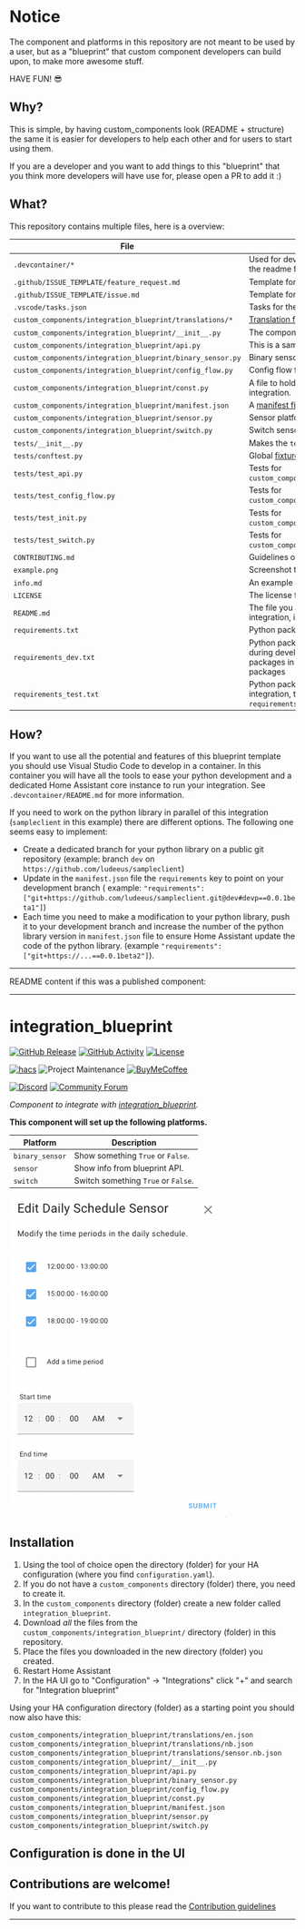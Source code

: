 # Notice

The component and platforms in this repository are not meant to be used by a
user, but as a "blueprint" that custom component developers can build
upon, to make more awesome stuff.

HAVE FUN! 😎

## Why?

This is simple, by having custom_components look (README + structure) the same
it is easier for developers to help each other and for users to start using them.

If you are a developer and you want to add things to this "blueprint" that you think more
developers will have use for, please open a PR to add it :)

## What?

This repository contains multiple files, here is a overview:

File | Purpose
-- | --
`.devcontainer/*` | Used for development/testing with VSCODE, more info in the readme file in that dir.
`.github/ISSUE_TEMPLATE/feature_request.md` | Template for Feature Requests
`.github/ISSUE_TEMPLATE/issue.md` | Template for issues
`.vscode/tasks.json` | Tasks for the devcontainer.
`custom_components/integration_blueprint/translations/*` | [Translation files.](https://developers.home-assistant.io/docs/internationalization/custom_integration)
`custom_components/integration_blueprint/__init__.py` | The component file for the integration.
`custom_components/integration_blueprint/api.py` | This is a sample API client.
`custom_components/integration_blueprint/binary_sensor.py` | Binary sensor platform for the integration.
`custom_components/integration_blueprint/config_flow.py` | Config flow file, this adds the UI configuration possibilities.
`custom_components/integration_blueprint/const.py` | A file to hold shared variables/constants for the entire integration.
`custom_components/integration_blueprint/manifest.json` | A [manifest file](https://developers.home-assistant.io/docs/en/creating_integration_manifest.html) for Home Assistant.
`custom_components/integration_blueprint/sensor.py` | Sensor platform for the integration.
`custom_components/integration_blueprint/switch.py` | Switch sensor platform for the integration.
`tests/__init__.py` | Makes the `tests` folder a module.
`tests/conftest.py` | Global [fixtures](https://docs.pytest.org/en/stable/fixture.html) used in tests to [patch](https://docs.python.org/3/library/unittest.mock.html#unittest.mock.patch) functions.
`tests/test_api.py` | Tests for `custom_components/integration_blueprint/api.py`.
`tests/test_config_flow.py` | Tests for `custom_components/integration_blueprint/config_flow.py`.
`tests/test_init.py` | Tests for `custom_components/integration_blueprint/__init__.py`.
`tests/test_switch.py` | Tests for `custom_components/integration_blueprint/switch.py`.
`CONTRIBUTING.md` | Guidelines on how to contribute.
`example.png` | Screenshot that demonstrate how it might look in the UI.
`info.md` | An example on a info file (used by [hacs][hacs]).
`LICENSE` | The license file for the project.
`README.md` | The file you are reading now, should contain info about the integration, installation and configuration instructions.
`requirements.txt` | Python packages used by this integration.
`requirements_dev.txt` | Python packages used to provide [IntelliSense](https://code.visualstudio.com/docs/editor/intellisense)/code hints during development of this integration, typically includes packages in `requirements.txt` but may include additional packages
`requirements_test.txt` | Python packages required to run the tests for this integration, typically includes packages in `requirements_dev.txt` but may include additional packages

## How?

If you want to use all the potential and features of this blueprint template you
should use Visual Studio Code to develop in a container. In this container you
will have all the tools to ease your python development and a dedicated Home
Assistant core instance to run your integration. See `.devcontainer/README.md` for more information.

If you need to work on the python library in parallel of this integration
(`sampleclient` in this example) there are different options. The following one seems
easy to implement:

- Create a dedicated branch for your python library on a public git repository (example: branch
`dev` on `https://github.com/ludeeus/sampleclient`)
- Update in the `manifest.json` file the `requirements` key to point on your development branch
( example: `"requirements": ["git+https://github.com/ludeeus/sampleclient.git@dev#devp==0.0.1beta1"]`)
- Each time you need to make a modification to your python library, push it to your
development branch and increase the number of the python library version in `manifest.json` file
to ensure Home Assistant update the code of the python library. (example `"requirements": ["git+https://...==0.0.1beta2"]`).


***
README content if this was a published component:
***

# integration_blueprint

[![GitHub Release][releases-shield]][releases]
[![GitHub Activity][commits-shield]][commits]
[![License][license-shield]](LICENSE)

[![hacs][hacsbadge]][hacs]
![Project Maintenance][maintenance-shield]
[![BuyMeCoffee][buymecoffeebadge]][buymecoffee]

[![Discord][discord-shield]][discord]
[![Community Forum][forum-shield]][forum]

_Component to integrate with [integration_blueprint][integration_blueprint]._

**This component will set up the following platforms.**

Platform | Description
-- | --
`binary_sensor` | Show something `True` or `False`.
`sensor` | Show info from blueprint API.
`switch` | Switch something `True` or `False`.

![example][exampleimg]

## Installation

1. Using the tool of choice open the directory (folder) for your HA configuration (where you find `configuration.yaml`).
2. If you do not have a `custom_components` directory (folder) there, you need to create it.
3. In the `custom_components` directory (folder) create a new folder called `integration_blueprint`.
4. Download _all_ the files from the `custom_components/integration_blueprint/` directory (folder) in this repository.
5. Place the files you downloaded in the new directory (folder) you created.
6. Restart Home Assistant
7. In the HA UI go to "Configuration" -> "Integrations" click "+" and search for "Integration blueprint"

Using your HA configuration directory (folder) as a starting point you should now also have this:

```text
custom_components/integration_blueprint/translations/en.json
custom_components/integration_blueprint/translations/nb.json
custom_components/integration_blueprint/translations/sensor.nb.json
custom_components/integration_blueprint/__init__.py
custom_components/integration_blueprint/api.py
custom_components/integration_blueprint/binary_sensor.py
custom_components/integration_blueprint/config_flow.py
custom_components/integration_blueprint/const.py
custom_components/integration_blueprint/manifest.json
custom_components/integration_blueprint/sensor.py
custom_components/integration_blueprint/switch.py
```

## Configuration is done in the UI

<!---->

## Contributions are welcome!

If you want to contribute to this please read the [Contribution guidelines](CONTRIBUTING.md)

***

[integration_blueprint]: https://github.com/amitfin/daily_schedule
[buymecoffee]: https://www.buymeacoffee.com/amitfin
[buymecoffeebadge]: https://img.shields.io/badge/buy%20me%20a%20coffee-donate-yellow.svg?style=for-the-badge
[commits-shield]: https://img.shields.io/github/commit-activity/y/custom-components/blueprint.svg?style=for-the-badge
[commits]: https://github.com/amitfin/daily_schedule/commits/master
[hacs]: https://github.com/custom-components/hacs
[hacsbadge]: https://img.shields.io/badge/HACS-Custom-orange.svg?style=for-the-badge
[discord]: https://discord.gg/Qa5fW2R
[discord-shield]: https://img.shields.io/discord/330944238910963714.svg?style=for-the-badge
[exampleimg]: example.png
[forum-shield]: https://img.shields.io/badge/community-forum-brightgreen.svg?style=for-the-badge
[forum]: https://community.home-assistant.io/
[license-shield]: https://img.shields.io/github/license/custom-components/blueprint.svg?style=for-the-badge
[maintenance-shield]: https://img.shields.io/badge/maintainer-Amit%20Finkelstein%20%40amitfin-blue.svg?style=for-the-badge
[releases-shield]: https://img.shields.io/github/release/custom-components/blueprint.svg?style=for-the-badge
[releases]: https://github.com/amitfin/daily_schedule/releases
